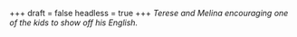 
+++
draft = false
headless = true
+++
_Terese and Melina encouraging one of the kids to show off his English._
